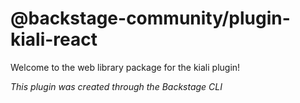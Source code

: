 # @backstage-community/plugin-kiali-react

Welcome to the web library package for the kiali plugin!

_This plugin was created through the Backstage CLI_
